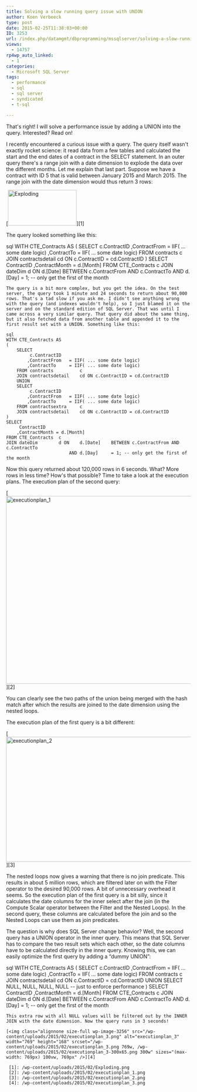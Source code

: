 ```yaml
---
title: Solving a slow running query issue with UNION
author: Koen Verbeeck
type: post
date: 2015-02-25T11:38:03+00:00
ID: 3253
url: /index.php/datamgmt/dbprogramming/mssqlserver/solving-a-slow-running-query-issue-with-union/
views:
  - 14757
rp4wp_auto_linked:
  - 1
categories:
  - Microsoft SQL Server
tags:
  - performance
  - sql
  - sql server
  - syndicated
  - t-sql

---
```

That's right! I will solve a performance issue by adding a UNION into the query. Interested? Read on!

I recently encountered a curious issue with a query. The query itself wasn't exactly rocket science: it read data from a few tables and calculated the start and the end dates of a contract in the SELECT statement. In an outer query there's a range join with a date dimension to explode the data over the different months. Let me explain that last part. Suppose we have a contract with ID 5 that is valid between January 2015 and March 2015. The range join with the date dimension would thus return 3 rows:

[<img class="alignnone size-full wp-image-3257" src="/wp-content/uploads/2015/02/Exploding.png" alt="Exploding" width="187" height="97" />][1]

The query looked something like this:

sql
WITH CTE_Contracts AS
(
	SELECT
		 c.ContractID
		,ContractFrom	= IIF( ... some date logic)
		,ContractTo		= IIF( ... some date logic)
	FROM contracts			c
	JOIN contractsdetail	cd ON c.ContractID = cd.ContractID
)
SELECT
	 ContractID
	,ContractMonth = d.[Month]
FROM CTE_Contracts	c
JOIN dateDim		d ON	d.[Date]	BETWEEN c.ContractFrom AND c.ContractTo
						AND	d.[Day]		= 1; -- only get the first of the month 

```
The query is a bit more complex, but you get the idea. On the test server, the query took 1 minute and 24 seconds to return about 90,000 rows. That's a tad slow if you ask me. I didn't see anything wrong with the query (and indexes wouldn't help), so I just blamed it on the server and on the standard edition of SQL Server. That was until I came across a very similar query. That query did about the same thing, but it also fetched data from another table and appended it to the first result set with a UNION. Something like this:

sql
WITH CTE_Contracts AS
(
	SELECT
		 c.ContractID
		,ContractFrom	= IIF( ... some date logic)
		,ContractTo		= IIF( ... some date logic)
	FROM contracts			c
	JOIN contractsdetail	cd ON c.ContractID = cd.ContractID
	UNION
	SELECT
		 c.ContractID
		,ContractFrom	= IIF( ... some date logic)
		,ContractTo		= IIF( ... some date logic)
	FROM contractsextra		c
	JOIN contractsdetail	cd ON c.ContractID = cd.ContractID
)
SELECT
	 ContractID
	,ContractMonth = d.[Month]
FROM CTE_Contracts	c
JOIN dateDim		d ON	d.[Date]	BETWEEN c.ContractFrom AND c.ContractTo
						AND	d.[Day]		= 1; -- only get the first of the month

```
Now this query returned about 120,000 rows in 6 seconds. What? More rows in less time? How's that possible? Time to take a look at the execution plans. The execution plan of the second query:

[<img class="alignnone size-full wp-image-3258" src="/wp-content/uploads/2015/02/executionplan_1.png" alt="executionplan_1" width="852" height="511" srcset="/wp-content/uploads/2015/02/executionplan_1.png 852w, /wp-content/uploads/2015/02/executionplan_1-300x179.png 300w" sizes="(max-width: 852px) 100vw, 852px" />][2]

You can clearly see the two paths of the union being merged with the hash match after which the results are joined to the date dimension using the nested loops.

The execution plan of the first query is a bit different:

[<img class="alignnone size-full wp-image-3255" src="/wp-content/uploads/2015/02/executionplan_2.png" alt="executionplan_2" width="1013" height="340" srcset="/wp-content/uploads/2015/02/executionplan_2.png 1013w, /wp-content/uploads/2015/02/executionplan_2-300x100.png 300w" sizes="(max-width: 1013px) 100vw, 1013px" />][3]

The nested loops now gives a warning that there is no join predicate. This results in about 5 million rows, which are filtered later on with the Filter operator to the desired 90,000 rows. A bit of unnecessary overhead it seems. So the execution plan of the first query is a bit silly, since it calculates the date columns for the inner select after the join (in the Compute Scalar operator between the Filter and the Nested Loops). In the second query, these columns are calculated before the join and so the Nested Loops can use them as join predicates.

The question is why does SQL Server change behavior? Well, the second query has a UNION operator in the inner query. This means that SQL Server has to compare the two result sets which each other, so the date columns have to be calculated directly in the inner query. Knowing this, we can easily optimize the first query by adding a “dummy UNION”:

sql
WITH CTE_Contracts AS
(
	SELECT
		 c.ContractID
		,ContractFrom	= IIF( ... some date logic)
		,ContractTo		= IIF( ... some date logic)
	FROM contracts			c
	JOIN contractsdetail	cd ON c.ContractID = cd.ContractID
	UNION
	SELECT NULL, NULL, NULL, NULL -- just to enforce performance
)
SELECT
	 ContractID
	,ContractMonth = d.[Month]
FROM CTE_Contracts	c
JOIN dateDim		d ON	d.[Date]	BETWEEN c.ContractFrom AND c.ContractTo
						AND	d.[Day]		= 1; -- only get the first of the month 

```
This extra row with all NULL values will be filtered out by the INNER JOIN with the date dimension. Now the query runs in 3 seconds!

[<img class="alignnone size-full wp-image-3256" src="/wp-content/uploads/2015/02/executionplan_3.png" alt="executionplan_3" width="769" height="168" srcset="/wp-content/uploads/2015/02/executionplan_3.png 769w, /wp-content/uploads/2015/02/executionplan_3-300x65.png 300w" sizes="(max-width: 769px) 100vw, 769px" />][4]

 [1]: /wp-content/uploads/2015/02/Exploding.png
 [2]: /wp-content/uploads/2015/02/executionplan_1.png
 [3]: /wp-content/uploads/2015/02/executionplan_2.png
 [4]: /wp-content/uploads/2015/02/executionplan_3.png